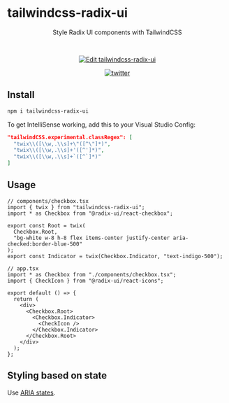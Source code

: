 # tailwindcss-radix-ui

<p align="center">
Style Radix UI components with TailwindCSS
</p>

<br />

<p align="center">
  <a href="https://codesandbox.io/s/tailwindcss-radix-ui-jnfckh?fontsize=14&hidenavigation=1&theme=dark">
    <img alt="Edit tailwindcss-radix-ui" src="https://codesandbox.io/static/img/play-codesandbox.svg" />
  </a>
</p>

<p align="center">
  <a href="https://twitter.com/intent/follow/?screen_name=Idered">
    <img alt="twitter" src="https://img.shields.io/twitter/follow/Idered?style=social" />
  </a>
</p>

## Install

```sh
npm i tailwindcss-radix-ui
```

To get IntelliSense working, add this to your Visual Studio Config:

```json
"tailwindCSS.experimental.classRegex": [
  "twix\\([\\w,.\\s]+\"([^\"]*)",
  "twix\\([\\w,.\\s]+'([^']*)",
  "twix\\([\\w,.\\s]+`([^`]*)"
]
```

## Usage

```tsx
// components/checkbox.tsx
import { twix } from "tailwindcss-radix-ui";
import * as Checkbox from "@radix-ui/react-checkbox";

export const Root = twix(
  Checkbox.Root,
  "bg-white w-8 h-8 flex items-center justify-center aria-checked:border-blue-500"
);
export const Indicator = twix(Checkbox.Indicator, "text-indigo-500");
```

```tsx
// app.tsx
import * as Checkbox from "./components/checkbox.tsx";
import { CheckIcon } from "@radix-ui/react-icons";

export default () => {
  return (
    <div>
      <Checkbox.Root>
        <Checkbox.Indicator>
          <CheckIcon />
        </Checkbox.Indicator>
      </Checkbox.Root>
    </div>
  );
};
```

## Styling based on state

Use [ARIA states](https://tailwindcss.com/docs/hover-focus-and-other-states#aria-states).
